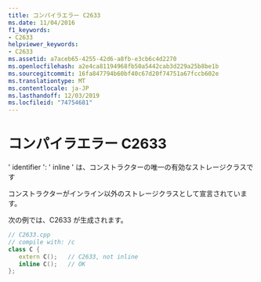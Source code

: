 ```yaml
---
title: コンパイラエラー C2633
ms.date: 11/04/2016
f1_keywords:
- C2633
helpviewer_keywords:
- C2633
ms.assetid: a7aceb65-4255-42d6-a8fb-e3cb6c4d2270
ms.openlocfilehash: a2e4ca81194968fb50a5442cab3d229a25b8be1b
ms.sourcegitcommit: 16fa847794b60bf40c67d20f74751a67fccb602e
ms.translationtype: MT
ms.contentlocale: ja-JP
ms.lasthandoff: 12/03/2019
ms.locfileid: "74754681"
---
```

# <a name="compiler-error-c2633"></a>コンパイラエラー C2633

' identifier ': ' inline ' は、コンストラクターの唯一の有効なストレージクラスです

コンストラクターがインライン以外のストレージクラスとして宣言されています。

次の例では、C2633 が生成されます。

```cpp
// C2633.cpp
// compile with: /c
class C {
   extern C();   // C2633, not inline
   inline C();   // OK
};
```

